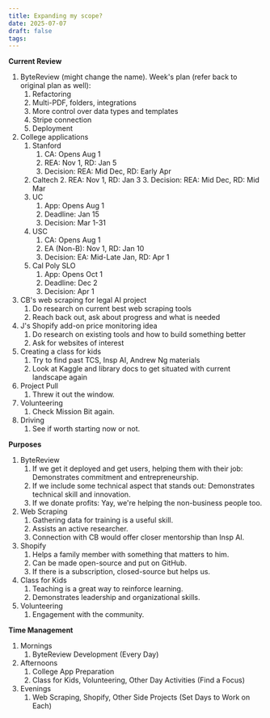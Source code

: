 ```yaml
---
title: Expanding my scope?
date: 2025-07-07
draft: false
tags:
---
```

**Current Review**

1. ByteReview (might change the name). Week's plan (refer back to original plan as well):
	1. Refactoring
	2. Multi-PDF, folders, integrations
	3. More control over data types and templates
	4. Stripe connection
	5. Deployment
2. College applications
	1. Stanford
		1. CA: Opens Aug 1
		2. REA: Nov 1, RD: Jan 5
		3. Decision: REA: Mid Dec, RD: Early Apr
	2. Caltech
		2. REA: Nov 1, RD: Jan 3
		3. Decision: REA: Mid Dec, RD: Mid Mar
	3. UC
		1. App: Opens Aug 1
		2. Deadline: Jan 15
		3. Decision: Mar 1-31
	4. USC
		1. CA: Opens Aug 1
		2. EA (Non-B): Nov 1, RD: Jan 10
		3. Decision: EA: Mid-Late Jan, RD: Apr 1
	5. Cal Poly SLO
		1. App: Opens Oct 1
		2. Deadline: Dec 2
		3. Decision: Apr 1
3. CB's web scraping for legal AI project
	1. Do research on current best web scraping tools
	2. Reach back out, ask about progress and what is needed
4. J's Shopify add-on price monitoring idea
	1. Do research on existing tools and how to build something better
	2. Ask for websites of interest
5. Creating a class for kids
	1. Try to find past TCS, Insp AI, Andrew Ng materials
	2. Look at Kaggle and library docs to get situated with current landscape again
6. Project Pull
	1. Threw it out the window.
7. Volunteering
	1. Check Mission Bit again.
8. Driving
	1. See if worth starting now or not.

**Purposes**

1. ByteReview
	1. If we get it deployed and get users, helping them with their job: Demonstrates commitment and entrepreneurship.
	2. If we include some technical aspect that stands out: Demonstrates technical skill and innovation.
	3. If we donate profits: Yay, we're helping the non-business people too.
2. Web Scraping
	1. Gathering data for training is a useful skill.
	2. Assists an active researcher.
	3. Connection with CB would offer closer mentorship than Insp AI.
3. Shopify
	1. Helps a family member with something that matters to him.
	2. Can be made open-source and put on GitHub.
	3. If there is a subscription, closed-source but helps us.
4. Class for Kids
	1. Teaching is a great way to reinforce learning.
	2. Demonstrates leadership and organizational skills.
5. Volunteering
	1. Engagement with the community.

**Time Management**

1. Mornings
	1. ByteReview Development (Every Day)
2. Afternoons
	1. College App Preparation
	2. Class for Kids, Volunteering, Other Day Activities (Find a Focus)
3. Evenings
	1. Web Scraping, Shopify, Other Side Projects (Set Days to Work on Each)
